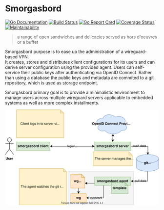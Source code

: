 # Smorgasbord

[![Go Documentation](https://img.shields.io/badge/go-doc-blue.svg?style=flat)](https://pkg.go.dev/github.com/kubism/smorgasbord/pkg)
[![Build Status](https://travis-ci.org/kubism/smorgasbord.svg?branch=master)](https://travis-ci.org/kubism/smorgasbord)
[![Go Report Card](https://goreportcard.com/badge/github.com/kubism/smorgasbord)](https://goreportcard.com/report/github.com/kubism/smorgasbord)
[![Coverage Status](https://coveralls.io/repos/github/kubism/smorgasbord/badge.svg?branch=master)](https://coveralls.io/github/kubism/smorgasbord?branch=master)
[![Maintainability](https://api.codeclimate.com/v1/badges/b6fbe93e1b95f6b7f5e3/maintainability)](https://codeclimate.com/github/kubism/smorgasbord/maintainability)

> a range of open sandwiches and delicacies served as hors d'oeuvres or a buffet

Smorgasbord purpose is to ease up the administration of a wireguard-based VPN.  
It creates, stores and distributes client configurations for its users and can
derive server configuration using the provided agent.
Users can self-service their public keys after authenticating via OpenID Connect.
Rather than using a database the public keys and metadata are commited to a
git repository, which is used as storage endpoint.

Smorgasbord primary goal is to provide a minimalistic environment to manage
users across multiple wireguard servers applicable to embedded systems as well
as more complex installments.

![Concept of Smorgasbord](./docs/concept.svg)


